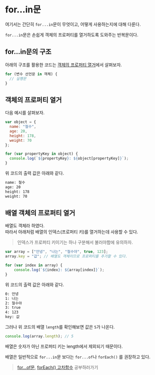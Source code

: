 # for...in문
여기서는 간단히 ```for...in```문이 무엇이고, 어떻게 사용하는지에 대해 다룬다.

```for...in```문은 손쉽게 객체의 프로퍼티를 열거하도록 도와주는 반복문이다.

## for...in문의 구조
아래의 구조를 활용한 코드는 <a href=#객체의-프로퍼티-열거>객체의 프로퍼티 열거</a>에서 살펴보자.
```js
for (변수 선언문 in 객체) {
  // 실행문
}
```

## 객체의 프로퍼티 열거
다음 예시를 살펴보자.
```js
var object = {
  name: "철수",
  age: 20,
  height: 178,
  weight: 70
};

for (var propertyKey in object) {
  console.log(`${propertyKey}: ${object[propertyKey]}`);
}
```

위 코드의 출력 값은 아래와 같다.
```sh
name: 철수
age: 20
height: 178
weight: 70
```

## 배열 객체의 프로퍼티 열거
배열도 객체라 하였다.  
따라서 아래처럼 배열의 인덱스(프로퍼티 키)를 열거하는데 사용할 수 있다.

> 인덱스가 프로퍼티 키이기는 하나 구분해서 불러야함에 유의하자.

```js
var array = ["안녕", "나는", "철수야", true, 123];
array.key = "값"; // 배열도 객체이므로 프로퍼티를 추가할 수 있다.

for (var index in array) {
    console.log(`${index}: ${array[index]}`);
}
```

위 코드의 출력 값은 아래와 같다.
```sh
0: 안녕
1: 나는
2: 철수야
3: true
4: 123
key: 값
```

그러나 위 코드의 배열 ```length```를 확인해보면 값은 ```5```가 나온다.
```js
console.log(array.length); // 5
```
배열은 숫자가 아닌 프로퍼티 키는 length에서 제외되기 때문이다.

배열은 일반적으로 ```for...in```문 보다는 ```for...of```나 ```forEach()``` 를 권장하고 있다.

> [for...of문](https://github.com/woorim960/modern-javascript-from-amateur-to-pro/blob/master/1.0.0%20%EC%95%84%EB%A7%88%EC%B6%94%EC%96%B4/1.%EC%8B%AD2.0%20%EB%B3%B4%EB%84%88%EC%8A%A4%20%7C%20for%EC%9D%98%20%EC%A2%85%EB%A5%98/1.12.2%20for...of%20%EB%AC%B8.md), [forEach() 고차함수](https://github.com/woorim960/modern-javascript-from-amateur-to-pro/blob/master/1.0.0%20%EC%95%84%EB%A7%88%EC%B6%94%EC%96%B4/1.%EC%8B%AD2.0%20%EB%B3%B4%EB%84%88%EC%8A%A4%20%7C%20for%EC%9D%98%20%EC%A2%85%EB%A5%98/1.12.3%20forEach%20%EA%B3%A0%EC%B0%A8%ED%95%A8%EC%88%98.md) 공부하러가기